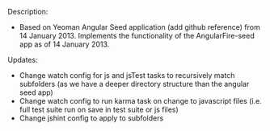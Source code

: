Description:

- Based on Yeoman Angular Seed application (add github reference) from 14 January 2013. Implements the functionality of the 
AngularFire-seed app as of 14 January 2013.



Updates:

- Change watch config for js and jsTest tasks to recursively match subfolders (as we have a deeper directory structure than the angular seed app)
- Change watch config to run karma task on change to javascript files (i.e. full test suite run on save in test suite or js files)
- Change jshint config to apply to subfolders